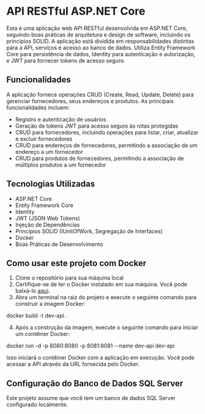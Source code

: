 # API RESTful ASP.NET Core

Esta é uma aplicação web API RESTful desenvolvida em ASP.NET Core, seguindo boas práticas de arquitetura e design de software, incluindo os princípios SOLID.
A aplicação está dividida em responsabilidades distintas para a API, serviços e acesso ao banco de dados. 
Utiliza Entity Framework Core para persistência de dados, Identity para autenticação e autorização, e JWT para fornecer tokens de acesso seguro.

## Funcionalidades

A aplicação fornece operações CRUD (Create, Read, Update, Delete) para gerenciar fornecedores, seus endereços e produtos. As principais funcionalidades incluem:

- Registro e autenticação de usuários
- Geração de tokens JWT para acesso seguro às rotas protegidas
- CRUD para fornecedores, incluindo operações para listar, criar, atualizar e excluir fornecedores
- CRUD para endereços de fornecedores, permitindo a associação de um endereço a um fornecedor
- CRUD para produtos de fornecedores, permitindo a associação de múltiplos produtos a um fornecedor

## Tecnologias Utilizadas

- ASP.NET Core
- Entity Framework Core
- Identity
- JWT (JSON Web Tokens)
- Injeção de Dependências
- Princípios SOLID (IUnitOfWork, Segregação de Interfaces)
- Docker
- Boas Práticas de Desenvolvimento

## Como usar este projeto com Docker

1. Clone o repositório para sua máquina local
2. Certifique-se de ter o Docker instalado em sua máquina. Você pode baixá-lo [aqui](https://www.docker.com/products/docker-desktop).
3. Abra um terminal na raiz do projeto e execute o seguinte comando para construir a imagem Docker:

docker build -t dev-api .

4. Após a construção da imagem, execute o seguinte comando para iniciar um contêiner Docker:

docker run -d -p 8080:8080 -p 8081:8081 --name dev-api dev-api

Isso iniciará o contêiner Docker com a aplicação em execução. Você pode acessar a API através da URL fornecida pelo Docker.

## Configuração do Banco de Dados SQL Server

Este projeto assume que você tem um banco de dados SQL Server configurado localmente. 

